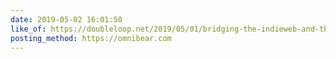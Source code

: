 ```yaml
---
date: 2019-05-02 16:01:50
like_of: https://doubleloop.net/2019/05/01/bridging-the-indieweb-and-the-fediverse-with-bridgy-fed-part-1/
posting_method: https://omnibear.com
---
```

